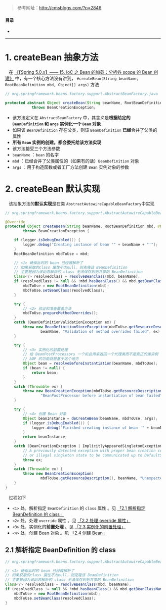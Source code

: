 > 参考网址：<http://cmsblogs.com/?p=2846>

#### 目录

* [](#)

****

# 1. createBean 抽象方法

&nbsp;&nbsp; 在 [《【Spring 5.0.x】—— 15. IoC 之 Bean 的加载：分析各 scope 的 Bean 创建》]() 中，有一个核心方法没有讲到， `#createBean(String beanName, RootBeanDefinition mbd, Object[] args)` 方法 

```java
// org.springframework.beans.factory.support.AbstractBeanFactory.java

protected abstract Object createBean(String beanName, RootBeanDefinition mbd, @Nullable Object[] args)
			throws BeanCreationException;
```

*  该方法定义在 `AbstractBeanFactory` 中，其含义是**根据给定的 `BeanDefinition` 和 `args` 实例化一个 `Bean` 对象** 
*  如果该 `BeanDefinition` 存在父类，则该 `BeanDefinition` **已经**合并了父类的属性 
*  **所有 `Bean` 实例的创建，都会委托给该方法实现** 
*  该方法接受三个方法参数 
  *  `beanName` ：`bean` 的名字 
  *  `mbd` ：已经合并了父类属性的（如果有的话）`BeanDefinition` 对象 
  *  `args` ：用于构造函数或者工厂方法创建 `Bean` 实例对象的参数 

# 2. createBean 默认实现

 &nbsp;&nbsp; 该抽象方法的**默认实现**是在类 `AbstractAutowireCapableBeanFactory`中实现 

```java
// org.springframework.beans.factory.support.AbstractAutowireCapableBeanFactory.java

@Override
protected Object createBean(String beanName, RootBeanDefinition mbd, @Nullable Object[] args)
		throws BeanCreationException {

	if (logger.isDebugEnabled()) {
		logger.debug("Creating instance of bean '" + beanName + "'");
	}
	RootBeanDefinition mbdToUse = mbd;

	// <1> 确保此时的 bean 已经被解析了
	// 如果获取的class 属性不为null，则克隆该 BeanDefinition
	// 主要是因为该动态解析的 class 无法保存到到共享的 BeanDefinition
	Class<?> resolvedClass = resolveBeanClass(mbd, beanName);
	if (resolvedClass != null && !mbd.hasBeanClass() && mbd.getBeanClassName() != null) {
		mbdToUse = new RootBeanDefinition(mbd);
		mbdToUse.setBeanClass(resolvedClass);
	}

	try {
		// <2> 验证和准备覆盖方法
		mbdToUse.prepareMethodOverrides();
	}
	catch (BeanDefinitionValidationException ex) {
		throw new BeanDefinitionStoreException(mbdToUse.getResourceDescription(),
				beanName, "Validation of method overrides failed", ex);
	}

	try {
		// <3> 实例化的前置处理
		// 给 BeanPostProcessors 一个机会用来返回一个代理类而不是真正的类实例
		// AOP 的功能就是基于这个地方
		Object bean = resolveBeforeInstantiation(beanName, mbdToUse);
		if (bean != null) {
			return bean;
		}
	}
	catch (Throwable ex) {
		throw new BeanCreationException(mbdToUse.getResourceDescription(), beanName,
				"BeanPostProcessor before instantiation of bean failed", ex);
	}

	try {
		// <4> 创建 Bean 对象
		Object beanInstance = doCreateBean(beanName, mbdToUse, args);
		if (logger.isDebugEnabled()) {
			logger.debug("Finished creating instance of bean '" + beanName + "'");
		}
		return beanInstance;
	}
	catch (BeanCreationException | ImplicitlyAppearedSingletonException ex) {
		// A previously detected exception with proper bean creation context already,
		// or illegal singleton state to be communicated up to DefaultSingletonBeanRegistry.
		throw ex;
	}
	catch (Throwable ex) {
		throw new BeanCreationException(
				mbdToUse.getResourceDescription(), beanName, "Unexpected exception during bean creation", ex);
	}
}
```

&nbsp;&nbsp; 过程如下

*  `<1>` 处，解析指定 `BeanDefinition` 的 `class` 属性 。见  [「2.1 解析指定 BeanDefinition 的 class」](#2.1) 
*  `<2>` 处，处理 `override` 属性 。见  [「2.2 处理 override 属性」](#2.2) 
*  `<3>` 处，实例化的**前置处理** 。见  [「2.3 实例化的前置处理」](#2.3) 
*  `<4>` 处，创建 Bean 对象 。见  [「2.4 创建 Bean」](#2.4) 

## 2.1 解析指定 BeanDefinition 的 class

```java
// org.springframework.beans.factory.support.AbstractAutowireCapableBeanFactory.java

// <1> 确保此时的 bean 已经被解析了
// 如果获取的class 属性不为null，则克隆该 BeanDefinition
// 主要是因为该动态解析的 class 无法保存到到共享的 BeanDefinition
Class<?> resolvedClass = resolveBeanClass(mbd, beanName);
if (resolvedClass != null && !mbd.hasBeanClass() && mbd.getBeanClassName() != null) {
	mbdToUse = new RootBeanDefinition(mbd);
	mbdToUse.setBeanClass(resolvedClass);
}
```

